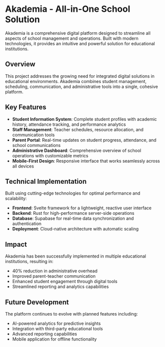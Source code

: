 # Akademia - All-in-One School Solution

Akademia is a comprehensive digital platform designed to streamline all aspects of school management and operations. Built with modern technologies, it provides an intuitive and powerful solution for educational institutions.

## Overview

This project addresses the growing need for integrated digital solutions in educational environments. Akademia combines student management, scheduling, communication, and administrative tools into a single, cohesive platform.

## Key Features

- **Student Information System**: Complete student profiles with academic history, attendance tracking, and performance analytics
- **Staff Management**: Teacher schedules, resource allocation, and communication tools
- **Parent Portal**: Real-time updates on student progress, attendance, and school communications
- **Administrative Dashboard**: Comprehensive overview of school operations with customizable metrics
- **Mobile-First Design**: Responsive interface that works seamlessly across all devices

## Technical Implementation

Built using cutting-edge technologies for optimal performance and scalability:

- **Frontend**: Svelte framework for a lightweight, reactive user interface
- **Backend**: Rust for high-performance server-side operations
- **Database**: Supabase for real-time data synchronization and authentication
- **Deployment**: Cloud-native architecture with automatic scaling

## Impact

Akademia has been successfully implemented in multiple educational institutions, resulting in:

- 40% reduction in administrative overhead
- Improved parent-teacher communication
- Enhanced student engagement through digital tools
- Streamlined reporting and analytics capabilities

## Future Development

The platform continues to evolve with planned features including:

- AI-powered analytics for predictive insights
- Integration with third-party educational tools
- Advanced reporting capabilities
- Mobile application for offline functionality
